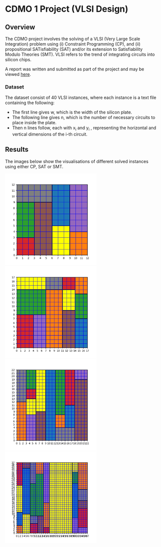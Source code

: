 # CDMO 1 Project (VLSI Design) 

## Overview
The CDMO project involves the solving of a VLSI (Very Large Scale Integration) problem using (i) Constraint Programming (CP), and (ii) propositional SATisfiability (SAT) and/or its extension to Satisfiability Modulo Theories (SMT). VLSI refers to the trend of integrating circuits into silicon chips.

A report was written and submitted as part of the project and may be viewed [here]().

### Dataset
The dataset consist of 40 VLSI instances, where each instance is a text file containing the following:
- The first line gives w, which is the width of the silicon plate.
- The following line gives n, which is the number of necessary circuits to place inside the plate. 
- Then n lines follow, each with x<sub>i</sub> and y<sub>i</sub> , representing the horizontal and vertical dimensions of the i-th circuit.

## Results
The images below show the visualisations of different solved instances using either CP, SAT or SMT.

<p float="left">
  <img src="https://github.com/LeonidasY/vlsi-design/blob/main/output/CP%20(Normal)/images/out-5.png" width="300" />
  <img src="https://github.com/LeonidasY/vlsi-design/blob/main/output/CP%20(Rotation)/images/out-10.png" width="300" /> 
  <img src="https://github.com/LeonidasY/vlsi-design/blob/main/output/SAT/images/out-15.png" width="300" /> 
  <img src="https://github.com/LeonidasY/vlsi-design/blob/main/output/SMT/images/out-30.png" width="300" />
</p>
